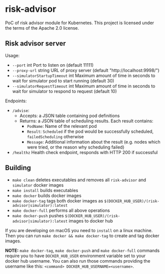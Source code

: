 # risk-advisor
PoC of risk advisor module for Kubernetes. This project is licensed under the terms of the Apache 2.0 license.

## Risk advisor server
Usage:

* `--port` int                      Port to listen on (default 11111)
* `--proxy-url` string              URL of proxy server (default "http://localhost:9998/")
* `--simulatorStartupTimeout` int   Maximum amount of time in seconds to wait for simulator pod to start running (default 30)
* `--simulatorRequestTimeout` int   Maximum amount of time in seconds to wait for simulator to respond to request (default 10)

Endpoints:

 * `/advise`:
	* Accepts: a JSON table containing pod definitions
	* Returns: a JSON table of scheduling results. Each result contains:
		* `PodName`: Name of the relevant pod
		* `Result`: `Scheduled` if the pod would be successfully scheduled, `failedScheduling` otherwise
		* `Message`: Additional information about the result (e.g. nodes which were tried, or the reason why scheduling failed)
 * `/healthz`  Health check endpoint, responds with HTTP 200 if successful

## Building
* `make clean` deletes executables and removes all `risk-advisor` and `simulator` docker images
* `make install` builds executables
* `make docker` builds docker images
* `make docker-tag` tags both docker images as `$(DOCKER_HUB_USER)/(risk-advisor|simulator):latest`
* `make docker-full` performs all above operations
* `make docker-push` pushes `$(DOCKER_HUB_USER)/(risk-advisor|simulator):latest` images to docker hub

If you are developing on macOS you need to `install` on a linux machine. Then you can run `make docker && make docker-tag`
to create and tag docker images.

__NOTE:__ `make docker-tag`, `make docker-push` and `make docker-full` commands require you to have `DOCKER_HUB_USER` environment variable set to your docker hub username. You can also run those commands providing the username like this:
`<command> DOCKER_HUB_USERNAME=<username>`.
